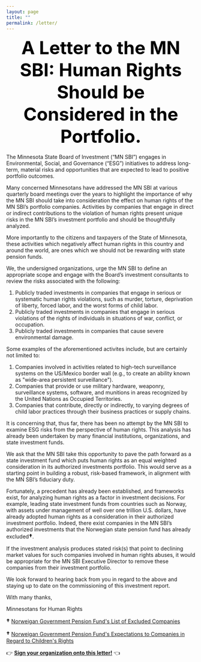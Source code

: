 ```yaml
---
layout: page
title: ""
permalink: /letter/
---
```


<b><center><font size="24" kerning=normal color="#000000">A Letter to the MN SBI: Human Rights Should be Considered in the Portfolio.</font></center></b>
&nbsp;  
The Minnesota State Board of Investment (“MN SBI”) engages in Environmental, Social, and Governance (“ESG”) initiatives to address long-term, material risks and opportunities that are expected to lead to positive portfolio outcomes. 

Many concerned Minnesotans have addressed the MN SBI at various quarterly board meetings over the years to highlight the importance of why the MN SBI should take into consideration the effect on human rights of the MN SBI’s portfolio companies. Activities by companies that engage in direct or indirect contributions to the violation of human rights present unique risks in the MN SBI’s investment portfolio and should be thoughtfully analyzed. 

More importantly to the citizens and taxpayers of the State of Minnesota, these activities which negatively affect human rights in this country and around the world, are ones which we should not be rewarding with state pension funds. 
 
We, the undersigned organizations, urge the MN SBI to define an appropriate scope and engage with the Board’s investment consultants to review the risks associated with the following:
1. Publicly traded investments in companies that engage in serious or systematic human rights violations, such as murder, torture, deprivation of liberty, forced labor, and the worst forms of child labor.
2. Publicly traded investments in companies that engage in serious violations of the rights of individuals in situations of war, conflict, or occupation.
3. Publicly traded investments in companies that cause severe environmental damage.

Some examples of the aforementioned activites include, but are certainly not limited to:
1. Companies involved in activities related to high-tech surveillance systems on the US/Mexico border wall (e.g., to create an ability known as "wide-area persistent surveillance").
2. Companies that provide or use military hardware, weaponry, surveillance systems, software, and munitions in areas recognized by the United Nations as Occupied Territories.
3. Companies that contribute, directly or indirectly, to varying degrees of child labor practices through their business practices or supply chains.
 
It is concerning that, thus far, there has been no attempt by the MN SBI to examine ESG risks from the perspective of human rights. This analysis has already been undertaken by many financial institutions, organizations, and state investment funds. 

We ask that the MN SBI take this opportunity to pave the path forward as a state investment fund which puts human rights as an equal weighted consideration in its authorized investments portfolio. This would serve as a starting point in building a robust, risk-based framework, in alignment with the MN SBI’s fiduciary duty.
 
Fortunately, a precedent has already been established, and frameworks exist, for analyzing human rights as a factor in investment decisions. For example, leading state investment funds from countries such as Norway, with assets under management of well over one trillion U.S. dollars, have already adopted human rights as a consideration in their authorized investment portfolio. Indeed, there exist companies in the MN SBI’s authorized investments that the Norwegian state pension fund has already excluded<b><font size="3" kerning=normal color="#000000">†</font></b>.
 
If the investment analysis produces stated risk(s) that point to declining market values for such companies involved in human rights abuses, it would be appropriate for the MN SBI Executive Director to remove these companies from their investment portfolio.
 
We look forward to hearing back from you in regard to the above and staying up to date on the commissioning of this investment report.
 
With many thanks,
 
Minnesotans for Human Rights

<b><font size="3" kerning=normal color="#000000">†</font></b>
[Norweigan Government Pension Fund's List of Excluded Companies](https://www.nbim.no/en/the-fund/responsible-investment/exclusion-of-companies/ "Norweigan Government Pension Fund's List of Excluded Companies")

<b><font size="3" kerning=normal color="#000000">†</font></b>
[Norweigan Government Pension Fund's Expectations to Companies in Regard to Children's Rights](https://www.nbim.no/en/the-fund/responsible-investment/principles/expectations-to-companies/childrens-rights/ "Norweigan Government Pension Fund's Expectations to Companies in Regard to Children's Rights")

👉 <b>[Sign your organization onto this letter!](https://forms.gle/tHgMV44jnT69SfnY6 "Google Form to Support MN 4 Human Rights")</b> 👈
